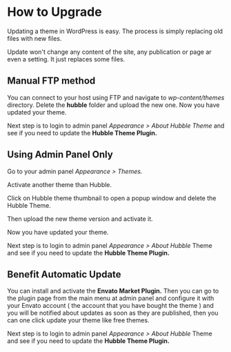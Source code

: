 # How to Upgrade

Updating a theme in WordPress is easy. The process is simply replacing old files with new files.

Update won't change any content of the site, any publication or page ar even a setting. It just replaces some files.

## Manual FTP method

You can connect to your host using FTP and navigate to _wp-content/themes_ directory. Delete the **hubble** folder and upload the new one. Now you have updated your theme.

Next step is to login to admin panel _Appearance &gt; About Hubble Theme_ and see if you need to update the **Hubble Theme Plugin.**

## Using Admin Panel Only

Go to your admin panel _Appearance &gt; Themes._

Activate another theme than Hubble.

Click on Hubble theme thumbnail to open a popup window and delete the Hubble Theme.

Then upload the new theme version and activate it.

Now you have updated your theme.

Next step is to login to admin panel _Appearance &gt; About Hubble_ Theme and see if you need to update the **Hubble Theme Plugin.**

## Benefit Automatic Update

You can install and activate the **Envato Market Plugin.** Then you can go to the plugin page from the main menu at admin panel and configure it with your Envato account \( the account that you have bought the theme \) and you will be notified about updates as soon as they are published, then you can one click update your theme like free themes.

Next step is to login to admin panel _Appearance &gt; About Hubble_ Theme and see if you need to update the **Hubble Theme Plugin.**

